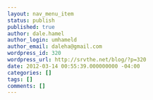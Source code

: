 ```yaml
---
layout: nav_menu_item
status: publish
published: true
author: dale.hamel
author_login: umhameld
author_email: daleha@gmail.com
wordpress_id: 320
wordpress_url: http://srvthe.net/blog/?p=320
date: 2012-03-14 00:55:39.000000000 -04:00
categories: []
tags: []
comments: []
---
```

 
